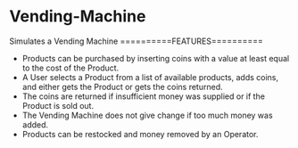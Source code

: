# Vending-Machine
Simulates a Vending Machine
==========FEATURES==========
 - Products can be purchased by inserting coins with a value at least equal to the cost of the Product.
 - A User selects a Product from a list of available products, adds coins, and either gets the Product or gets the coins returned.
 - The coins are returned if insufficient money was supplied or if the Product is sold out.
 - The Vending Machine does not give change if too much money was added.
 - Products can be restocked and money removed by an Operator.
